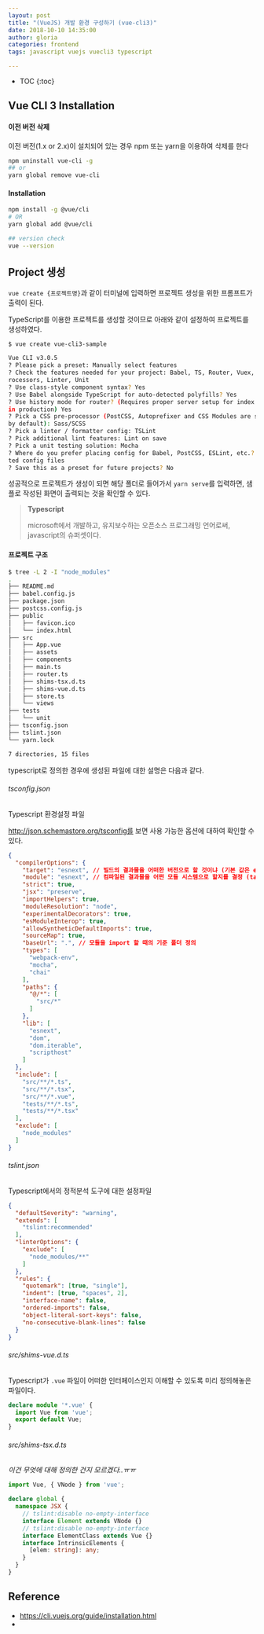 ```yaml
---
layout: post
title: "(VueJS) 개발 환경 구성하기 (vue-cli3)"
date: 2018-10-10 14:35:00
author: gloria
categories: frontend
tags: javascript vuejs vuecli3 typescript

---
```


* TOC
{:toc}


## Vue CLI 3 Installation

#### 이전 버전 삭제

이전 버전(1.x or 2.x)이 설치되어 있는 경우 npm 또는 yarn을 이용하여 삭제를 한다

```bash
npm uninstall vue-cli -g
## or
yarn global remove vue-cli
```



#### Installation

```bash
npm install -g @vue/cli
# OR
yarn global add @vue/cli

## version check
vue --version
```



## Project 생성

`vue create {프로젝트명}`과 같이 터미널에 입력하면 프로젝트 생성을 위한 프롬프트가 출력이 된다.

TypeScript를 이용한 프로젝트를 생성할 것이므로 아래와 같이 설정하여 프로젝트를 생성하였다.

```bash
$ vue create vue-cli3-sample

Vue CLI v3.0.5
? Please pick a preset: Manually select features
? Check the features needed for your project: Babel, TS, Router, Vuex, CSS Pre-p
rocessors, Linter, Unit
? Use class-style component syntax? Yes
? Use Babel alongside TypeScript for auto-detected polyfills? Yes
? Use history mode for router? (Requires proper server setup for index fallback
in production) Yes
? Pick a CSS pre-processor (PostCSS, Autoprefixer and CSS Modules are supported
by default): Sass/SCSS
? Pick a linter / formatter config: TSLint
? Pick additional lint features: Lint on save
? Pick a unit testing solution: Mocha
? Where do you prefer placing config for Babel, PostCSS, ESLint, etc.? In dedica
ted config files
? Save this as a preset for future projects? No
```

성공적으로 프로젝트가 생성이 되면 해당 폴더로 들어가서 `yarn serve`를 입력하면, 샘플로 작성된 화면이 출력되는 것을 확인할 수 있다.

> **Typescript**
>
> microsoft에서 개발하고, 유지보수하는 오픈소스 프로그래밍 언어로써, javascript의 슈퍼셋이다.

#### 프로젝트 구조

```bash
$ tree -L 2 -I "node_modules"
.
├── README.md
├── babel.config.js
├── package.json
├── postcss.config.js
├── public
│   ├── favicon.ico
│   └── index.html
├── src
│   ├── App.vue
│   ├── assets
│   ├── components
│   ├── main.ts
│   ├── router.ts
│   ├── shims-tsx.d.ts
│   ├── shims-vue.d.ts
│   ├── store.ts
│   └── views
├── tests
│   └── unit
├── tsconfig.json
├── tslint.json
└── yarn.lock

7 directories, 15 files
```

typescript로 정의한 경우에 생성된 파일에 대한 설명은 다음과 같다.

###### tsconfig.json

Typescript 환경설정 파일

http://json.schemastore.org/tsconfig를 보면 사용 가능한 옵션에 대하여 확인할 수 있다.

```json
{
  "compilerOptions": {
    "target": "esnext", // 빌드의 결과물을 어떠한 버전으로 할 것이냐 (기본 값은 es3)
    "module": "esnext", // 컴파일된 결과물을 어떤 모듈 시스템으로 할지를 결정 (target이 es6이면 es6, 그 외에는 commonjs가 기본 값)
    "strict": true,
    "jsx": "preserve",
    "importHelpers": true,
    "moduleResolution": "node",
    "experimentalDecorators": true,
    "esModuleInterop": true,
    "allowSyntheticDefaultImports": true,
    "sourceMap": true,
    "baseUrl": ".", // 모듈을 import 할 때의 기준 폴더 정의
    "types": [
      "webpack-env",
      "mocha",
      "chai"
    ],
    "paths": {
      "@/*": [
        "src/*"
      ]
    },
    "lib": [
      "esnext",
      "dom",
      "dom.iterable",
      "scripthost"
    ]
  },
  "include": [
    "src/**/*.ts",
    "src/**/*.tsx",
    "src/**/*.vue",
    "tests/**/*.ts",
    "tests/**/*.tsx"
  ],
  "exclude": [
    "node_modules"
  ]
}
```



###### tslint.json

Typescript에서의 정적분석 도구에 대한 설정파일

```json
{
  "defaultSeverity": "warning",
  "extends": [
    "tslint:recommended"
  ],
  "linterOptions": {
    "exclude": [
      "node_modules/**"
    ]
  },
  "rules": {
    "quotemark": [true, "single"],
    "indent": [true, "spaces", 2],
    "interface-name": false,
    "ordered-imports": false,
    "object-literal-sort-keys": false,
    "no-consecutive-blank-lines": false
  }
}
```



###### src/shims-vue.d.ts

Typescript가 `.vue` 파일이 어떠한 인터페이스인지 이해할 수 있도록 미리 정의해놓은 파일이다.

```typescript
declare module '*.vue' {
  import Vue from 'vue';
  export default Vue;
}
```



###### src/shims-tsx.d.ts

*이건 무엇에 대해 정의한 건지 모르겠다..ㅠㅠ*

```typescript
import Vue, { VNode } from 'vue';

declare global {
  namespace JSX {
    // tslint:disable no-empty-interface
    interface Element extends VNode {}
    // tslint:disable no-empty-interface
    interface ElementClass extends Vue {}
    interface IntrinsicElements {
      [elem: string]: any;
    }
  }
}
```



## Reference

- https://cli.vuejs.org/guide/installation.html
- 